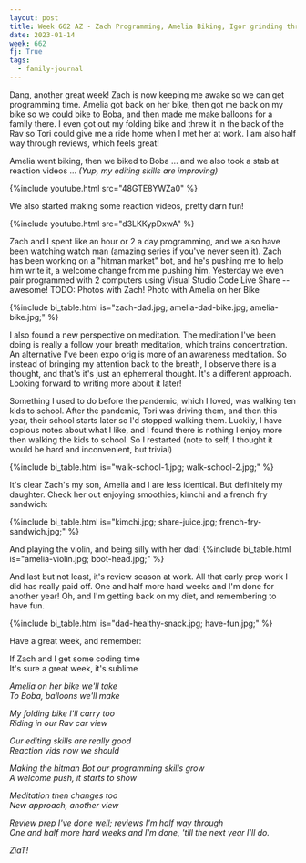 ```yaml
---
layout: post
title: Week 662 AZ - Zach Programming, Amelia Biking, Igor grinding through performance reviews
date: 2023-01-14
week: 662
fj: True
tags:
  - family-journal
---
```


Dang, another great week! Zach is now keeping me awake so we can get programming time. Amelia got back on her bike, then got me back on my bike so we could bike to Boba, and then made me make balloons for a family there. I even got out my folding bike and threw it in the back of the Rav so Tori could give me a ride home when I met her at work. I am also half way through reviews, which feels great!

Amelia went biking, then we biked to Boba ... and we also took a stab at reaction videos ...
_(Yup, my editing skills are improving)_

{%include youtube.html src="48GTE8YWZa0" %}

We also started making some reaction videos, pretty darn fun!

{%include youtube.html src="d3LKKypDxwA" %}

Zach and I spent like an hour or 2 a day programming, and we also have been watching watch man (amazing series if you've never seen it). Zach has been working on a "hitman market" bot, and he's pushing me to help him write it, a welcome change from me pushing him. Yesterday we even pair programmed with 2 computers using Visual Studio Code Live Share -- awesome!
TODO: Photos with Zach! Photo with Amelia on her Bike

{%include bi_table.html is="zach-dad.jpg; amelia-dad-bike.jpg; amelia-bike.jpg;" %}

I also found a new perspective on meditation. The meditation I've been doing is really a follow your breath meditation, which trains concentration. An alternative I've been expo orig is more of an awareness meditation. So instead of bringing my attention back to the breath, I observe there is a thought, and that's it's just an ephemeral thought. It's a different approach. Looking forward to writing more about it later!

Something I used to do before the pandemic, which I loved, was walking ten kids to school. After the pandemic, Tori was driving them, and then this year, their school starts later so I'd stopped walking them. Luckily, I have copious notes about what I like, and I found there is nothing I enjoy more then walking the kids to school. So I restarted (note to self, I thought it would be hard and inconvenient, but trivial)

{%include bi_table.html is="walk-school-1.jpg; walk-school-2.jpg;" %}

It's clear Zach's my son, Amelia and I are less identical. But definitely my daughter. Check her out enjoying smoothies; kimchi and a french fry sandwich:

{%include bi_table.html is="kimchi.jpg; share-juice.jpg; french-fry-sandwich.jpg;" %}

And playing the violin, and being silly with her dad!
{%include bi_table.html is="amelia-violin.jpg; boot-head.jpg;" %}

And last but not least, it's review season at work. All that early prep work I did has really paid off. One and half more hard weeks and I'm done for another year! Oh, and I'm getting back on my diet, and remembering to have fun.

{%include bi_table.html is="dad-healthy-snack.jpg; have-fun.jpg;" %}

Have a great week, and remember:

If Zach and I get some coding time <br/>
It's sure a great week, it's sublime

_Amelia on her bike we'll take <br/>
To Boba, balloons we'll make_

_My folding bike I'll carry too <br/>
Riding in our Rav car view_

_Our editing skills are really good <br/>
Reaction vids now we should_

_Making the hitman Bot our programming skills grow <br/>
A welcome push, it starts to show_

_Meditation then changes too <br/>
New approach, another view_

_Review prep I've done well; reviews I'm half way through <br/>
One and half more hard weeks and I'm done, 'till the next year I'll do._

_ZiaT!_
